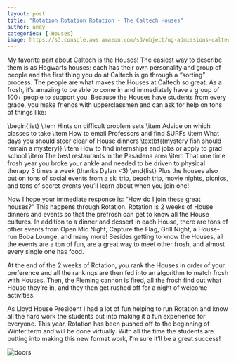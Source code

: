 ```yaml
---
layout: post
title: "Rotation Rotation Rotation - The Caltech Houses" 
author: andy
categories: [ Houses]
image: https://s3.console.aws.amazon.com/s3/object/ug-admissions-caltech-blog-publish?region=us-west-1&prefix=images/2020/12/millikan.jpg
---
```


My favorite part about Caltech is the Houses! The easiest way to describe them is as Hogwarts houses: each has their own personality and group of people and the first thing you do at Caltech is go through a “sorting” process. The people are what makes the Houses at Caltech so great. As a frosh, it’s amazing to be able to come in and immediately have a group of 100+ people to support you. Because the Houses have students from every grade, you make friends with upperclassmen and can ask for help on tons of things like:

\begin{list}
\item Hints on difficult problem sets
\item Advice on which classes to take
\item How to email Professors and find SURFs
\item What days you should steer clear of House dinners \textbf{(mystery fish should remain a mystery)}
\item How to find internships and jobs or apply to grad school
\item The best restaurants in the Pasadena area
\item That one time frosh year you broke your ankle and needed to be driven to physical therapy 3 times a week (thanks Dylan <3)
\end{list}
Plus the houses also put on tons of social events from a ski trip, beach trip, movie nights, picnics, and tons of secret events you’ll learn about when you join one! 

Now I hope your immediate response is: “How do I join these great houses?” This happens through Rotation. Rotation is 2 weeks of House dinners and events so that the prefrosh can get to know all the House cultures. In addition to a dinner and dessert in each House, there are tons of other events from Open Mic Night, Capture the Flag, Grill Night, a House-run Boba Lounge, and many more! Besides getting to know the Houses, all the events are a ton of fun, are a great way to meet other frosh, and almost every single one has food. 

At the end of the 2 weeks of Rotation, you rank the Houses in order of your preference and all the rankings are then fed into an algorithm to match frosh with Houses. Then, the Fleming cannon is fired, all the frosh find out what House they’re in, and they then get rushed off for a night of welcome activities. 

As Lloyd House President I had a lot of fun helping to run Rotation and know all the hard work the students put into making it a fun experience for everyone. This year, Rotation has been pushed off to the beginning of Winter term and will be done virtually. With all the time the students are putting into making this new format work, I’m sure it’ll be a great success! 

![ doors ](https://s3.console.aws.amazon.com/s3/object/ug-admissions-caltech-blog-publish?region=us-west-1&prefix=images/2020/12/doors.jpg)